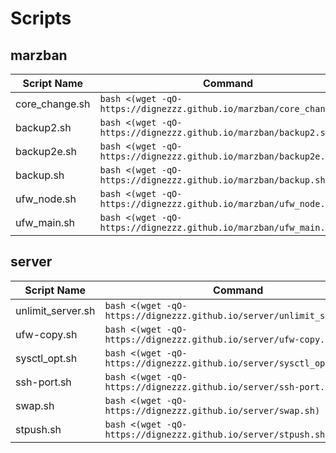 # Scripts
## marzban

| Script Name | Command |
|-------------|---------|
| core_change.sh | `bash <(wget -qO- https://dignezzz.github.io/marzban/core_change.sh)` |
| backup2.sh | `bash <(wget -qO- https://dignezzz.github.io/marzban/backup2.sh)` |
| backup2e.sh | `bash <(wget -qO- https://dignezzz.github.io/marzban/backup2e.sh)` |
| backup.sh | `bash <(wget -qO- https://dignezzz.github.io/marzban/backup.sh)` |
| ufw_node.sh | `bash <(wget -qO- https://dignezzz.github.io/marzban/ufw_node.sh)` |
| ufw_main.sh | `bash <(wget -qO- https://dignezzz.github.io/marzban/ufw_main.sh)` |

## server

| Script Name | Command |
|-------------|---------|
| unlimit_server.sh | `bash <(wget -qO- https://dignezzz.github.io/server/unlimit_server.sh)` |
| ufw-copy.sh | `bash <(wget -qO- https://dignezzz.github.io/server/ufw-copy.sh)` |
| sysctl_opt.sh | `bash <(wget -qO- https://dignezzz.github.io/server/sysctl_opt.sh)` |
| ssh-port.sh | `bash <(wget -qO- https://dignezzz.github.io/server/ssh-port.sh)` |
| swap.sh | `bash <(wget -qO- https://dignezzz.github.io/server/swap.sh)` |
| stpush.sh | `bash <(wget -qO- https://dignezzz.github.io/server/stpush.sh)` |

